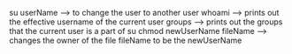 su userName --> to change the user to another user
whoami --> prints out the effective username of the current user
groups --> prints out the groups that the current user is a part of
su chmod newUserName fileName --> changes the owner of the file fileName to be the newUserName 
